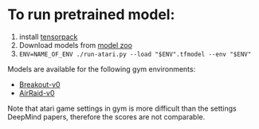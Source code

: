 
# To run pretrained model:

1. install [tensorpack](https://github.com/ppwwyyxx/tensorpack)
2. Download models from [model zoo](https://drive.google.com/open?id=0B9IPQTvr2BBkS0VhX0xmS1c5aFk)
3. `ENV=NAME_OF_ENV ./run-atari.py --load "$ENV".tfmodel --env "$ENV"`

Models are available for the following gym environments:

+ [Breakout-v0](https://gym.openai.com/envs/Breakout-v0)
+ [AirRaid-v0](https://gym.openai.com/envs/AirRaid-v0)

Note that atari game settings in gym is more difficult than the settings DeepMind papers, therefore the scores are not comparable.
